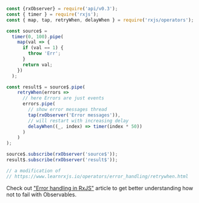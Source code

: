<!--
name:		
title:		retryWhen
pageTitle:	retryWhen — RxJS operator example + marble diagram
desc:		
docsUrl:	https://rxjs.dev/api/operators/retryWhen
-->

```js
const {rxObserver} = require('api/v0.3');
const { timer } = require('rxjs');
const { map, tap, retryWhen, delayWhen } = require('rxjs/operators');

const source$ =
  timer(0, 100).pipe(
    map(val => {
      if (val == 1) {
        throw 'Err';
      }
      return val;
    })
  );

const result$ = source$.pipe(
    retryWhen(errors =>
      // here Errors are just events
      errors.pipe(
        // show error messages thread
        tap(rxObserver('Error messages')),
        // will restart with increasing delay
        delayWhen((_, index) => timer(index * 50))
      )
    )
);

source$.subscribe(rxObserver('source$'));
result$.subscribe(rxObserver('result$'));

// a modification of
// https://www.learnrxjs.io/operators/error_handling/retrywhen.html

```

Check out ["Error handling in RxJS"](https://medium.com/@kddsky/error-handling-in-rxjs-bac0f96a7def) article to get better understanding how not to fail with Observables.
